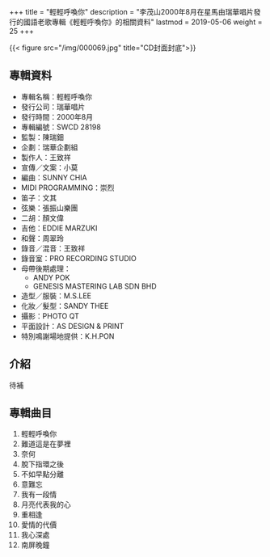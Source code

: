 +++
title = "輕輕呼喚你"
description = "李茂山2000年8月在星馬由瑞華唱片發行的國語老歌專輯《輕輕呼喚你》的相關資料"
lastmod = 2019-05-06
weight = 25
+++

{{< figure src="/img/000069.jpg" title="CD封面封底">}}


## 專輯資料

* 專輯名稱：輕輕呼喚你
* 發行公司：瑞華唱片
* 發行時間：2000年8月
* 專輯編號：SWCD 28198
* 監製：陳瑞鈿
* 企劃：瑞華企劃組
* 製作人：王致祥
* 宣傳／文案：小莫
* 編曲：SUNNY CHIA
* MIDI PROGRAMMING：崇烈
* 笛子：文其
* 弦樂：張振山樂團
* 二胡：顏文偉
* 吉他：EDDIE MARZUKI
* 和聲：周翠玲
* 錄音／混音：王致祥
* 錄音室：PRO RECORDING STUDIO
* 母帶後期處理：
    * ANDY POK
    * GENESIS MASTERING LAB SDN BHD
* 造型／服裝：M.S.LEE
* 化妝／髮型：SANDY THEE
* 攝影：PHOTO QT
* 平面設計：AS DESIGN & PRINT
* 特別鳴謝場地提供：K.H.PON


## 介紹

待補


## 專輯曲目

1. 輕輕呼喚你
2. 難道這是在夢裡
3. 奈何
4. 脫下指環之後
5. 不如早點分離
6. 意難忘
7. 我有一段情
8. 月亮代表我的心
9. 重相逢
10. 愛情的代價
11. 我心深處
12. 南屏晚鐘

